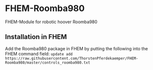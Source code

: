 # FHEM-Roomba980
FHEM-Module for robotic hoover Roomba980

## Installation in FHEM
Add the Roomba980 package in FHEM by putting the following into the FHEM command field:
```update add https://raw.githubusercontent.com/ThorstenPferdekaemper/FHEM-Roomba980/master/controls_roomba980.txt```


